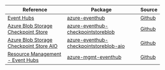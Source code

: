 | Reference | Package | Source |
|---|---|---|
|[Event Hubs](eventhub-readme.md)|[azure-eventhub](https://pypi.org/project/azure-eventhub)|[Github](https://github.com/Azure/azure-sdk-for-python/blob/main/sdk/eventhub/azure-eventhub)|
|[Azure Blob Storage Checkpoint Store](eventhub-checkpointstoreblob-readme.md)|[azure-eventhub-checkpointstoreblob](https://pypi.org/project/azure-eventhub-checkpointstoreblob)|[Github](https://github.com/Azure/azure-sdk-for-python/blob/main/sdk/eventhub/azure-eventhub-checkpointstoreblob)|
|[Azure Blob Storage Checkpoint Store AIO](eventhub-checkpointstoreblob-aio-readme.md)|[azure-eventhub-checkpointstoreblob-aio](https://pypi.org/project/azure-eventhub-checkpointstoreblob-aio)|[Github](https://github.com/Azure/azure-sdk-for-python/blob/main/sdk/eventhub/azure-eventhub-checkpointstoreblob-aio)|
|[Resource Management - Event Hubs](mgmt-eventhub-readme.md)|[azure-mgmt-eventhub](https://pypi.org/project/azure-mgmt-eventhub)|[Github](https://github.com/Azure/azure-sdk-for-python/blob/main/sdk/eventhub/azure-mgmt-eventhub)|
